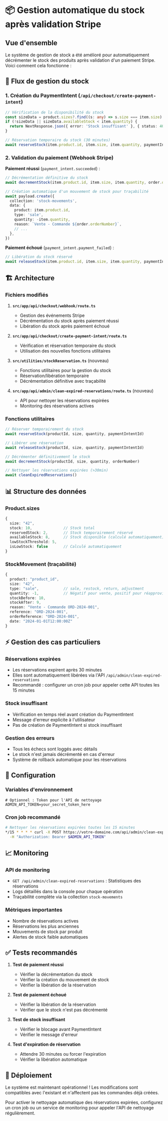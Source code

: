 # 📦 Gestion automatique du stock après validation Stripe

## Vue d'ensemble

Le système de gestion de stock a été amélioré pour automatiquement décrémenter le stock des produits après validation d'un paiement Stripe. Voici comment cela fonctionne :

## 🔄 Flux de gestion du stock

### 1. Création du PaymentIntent (`/api/checkout/create-payment-intent`)

```typescript
// Vérification de la disponibilité du stock
const sizeData = product.sizes?.find((s: any) => s.size === item.size)
if (!sizeData || sizeData.availableStock < item.quantity) {
  return NextResponse.json({ error: 'Stock insuffisant' }, { status: 400 })
}

// Réservation temporaire du stock (30 minutes)
await reserveStock(item.product.id, item.size, item.quantity, paymentIntent.id)
```

### 2. Validation du paiement (Webhook Stripe)

**Paiement réussi** (`payment_intent.succeeded`) :

```typescript
// Décrémentation définitive du stock
await decrementStock(item.product.id, item.size, item.quantity, order.orderNumber)

// Création automatique d'un mouvement de stock pour traçabilité
await payload.create({
  collection: 'stock-movements',
  data: {
    product: item.product.id,
    type: 'sale',
    quantity: -item.quantity,
    reason: `Vente - Commande ${order.orderNumber}`,
    // ...
  },
})
```

**Paiement échoué** (`payment_intent.payment_failed`) :

```typescript
// Libération du stock réservé
await releaseStock(item.product.id, item.size, item.quantity, paymentIntent.id)
```

## 🏗️ Architecture

### Fichiers modifiés

1. **`src/app/api/checkout/webhook/route.ts`**
   - Gestion des événements Stripe
   - Décrémentation du stock après paiement réussi
   - Libération du stock après paiement échoué

2. **`src/app/api/checkout/create-payment-intent/route.ts`**
   - Vérification et réservation temporaire du stock
   - Utilisation des nouvelles fonctions utilitaires

3. **`src/utilities/stockReservation.ts`** (nouveau)
   - Fonctions utilitaires pour la gestion du stock
   - Réservation/libération temporaire
   - Décrémentation définitive avec traçabilité

4. **`src/app/api/admin/clean-expired-reservations/route.ts`** (nouveau)
   - API pour nettoyer les réservations expirées
   - Monitoring des réservations actives

### Fonctions utilitaires

```typescript
// Réserver temporairement du stock
await reserveStock(productId, size, quantity, paymentIntentId)

// Libérer une réservation
await releaseStock(productId, size, quantity, paymentIntentId)

// Décrémenter définitivement le stock
await decrementStock(productId, size, quantity, orderNumber)

// Nettoyer les réservations expirées (>30min)
await cleanExpiredReservations()
```

## 📊 Structure des données

### Product.sizes

```typescript
{
  size: "42",
  stock: 10,              // Stock total
  reservedStock: 2,       // Stock temporairement réservé
  availableStock: 8,      // Stock disponible (calculé automatiquement)
  lowStockThreshold: 5,
  isLowStock: false       // Calculé automatiquement
}
```

### StockMovement (traçabilité)

```typescript
{
  product: "product_id",
  size: "42",
  type: "sale",           // sale, restock, return, adjustment
  quantity: -1,           // Négatif pour vente, positif pour réapprovisionnement
  stockBefore: 10,
  stockAfter: 9,
  reason: "Vente - Commande ORD-2024-001",
  reference: "ORD-2024-001",
  orderReference: "ORD-2024-001",
  date: "2024-01-01T12:00:00Z"
}
```

## ⚡ Gestion des cas particuliers

### Réservations expirées

- Les réservations expirent après 30 minutes
- Elles sont automatiquement libérées via l'API `/api/admin/clean-expired-reservations`
- Recommandé : configurer un cron job pour appeler cette API toutes les 15 minutes

### Stock insuffisant

- Vérification en temps réel avant création du PaymentIntent
- Message d'erreur explicite à l'utilisateur
- Pas de création de PaymentIntent si stock insuffisant

### Gestion des erreurs

- Tous les échecs sont loggés avec détails
- Le stock n'est jamais décrémenté en cas d'erreur
- Système de rollback automatique pour les réservations

## 🔧 Configuration

### Variables d'environnement

```env
# Optionnel : Token pour l'API de nettoyage
ADMIN_API_TOKEN=your_secret_token_here
```

### Cron job recommandé

```bash
# Nettoyer les réservations expirées toutes les 15 minutes
*/15 * * * * curl -X POST https://votre-domaine.com/api/admin/clean-expired-reservations \
  -H "Authorization: Bearer $ADMIN_API_TOKEN"
```

## 📈 Monitoring

### API de monitoring

- `GET /api/admin/clean-expired-reservations` : Statistiques des réservations
- Logs détaillés dans la console pour chaque opération
- Traçabilité complète via la collection `stock-movements`

### Métriques importantes

- Nombre de réservations actives
- Réservations les plus anciennes
- Mouvements de stock par produit
- Alertes de stock faible automatiques

## ✅ Tests recommandés

1. **Test de paiement réussi**
   - Vérifier la décrémentation du stock
   - Vérifier la création du mouvement de stock
   - Vérifier la libération de la réservation

2. **Test de paiement échoué**
   - Vérifier la libération de la réservation
   - Vérifier que le stock n'est pas décrémenté

3. **Test de stock insuffisant**
   - Vérifier le blocage avant PaymentIntent
   - Vérifier le message d'erreur

4. **Test d'expiration de réservation**
   - Attendre 30 minutes ou forcer l'expiration
   - Vérifier la libération automatique

## 🚀 Déploiement

Le système est maintenant opérationnel ! Les modifications sont compatibles avec l'existant et n'affectent pas les commandes déjà créées.

Pour activer le nettoyage automatique des réservations expirées, configurez un cron job ou un service de monitoring pour appeler l'API de nettoyage régulièrement.
